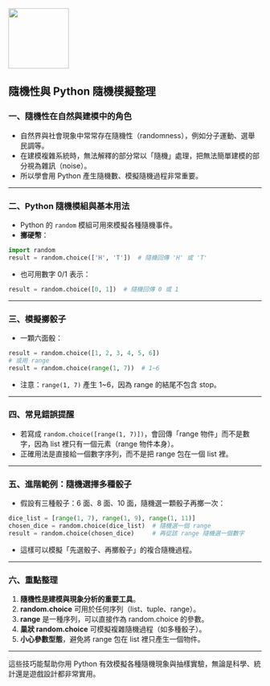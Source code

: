 <img src="https://r2cdn.perplexity.ai/pplx-full-logo-primary-dark%402x.png" class="logo" width="120"/>

## 隨機性與 Python 隨機模擬整理

### 一、隨機性在自然與建模中的角色

- 自然界與社會現象中常常存在隨機性（randomness），例如分子運動、選舉民調等。
- 在建模複雜系統時，無法解釋的部分常以「隨機」處理，把無法簡單建模的部分視為雜訊（noise）。
- 所以學會用 Python 產生隨機數、模擬隨機過程非常重要。

---

### 二、Python 隨機模組與基本用法

- Python 的 `random` 模組可用來模擬各種隨機事件。
- **擲硬幣**：

```python
import random
result = random.choice(['H', 'T'])  # 隨機回傳 'H' 或 'T'
```

- 也可用數字 0/1 表示：

```python
result = random.choice([0, 1])  # 隨機回傳 0 或 1
```


---

### 三、模擬擲骰子

- 一顆六面骰：

```python
result = random.choice([1, 2, 3, 4, 5, 6])
# 或用 range
result = random.choice(range(1, 7))  # 1~6
```

- 注意：`range(1, 7)` 產生 1~6，因為 range 的結尾不包含 stop。

---

### 四、常見錯誤提醒

- 若寫成 `random.choice([range(1, 7)])`，會回傳「range 物件」而不是數字，因為 list 裡只有一個元素（range 物件本身）。
- 正確用法是直接給一個數字序列，而不是把 range 包在一個 list 裡。

---

### 五、進階範例：隨機選擇多種骰子

- 假設有三種骰子：6 面、8 面、10 面，隨機選一顆骰子再擲一次：

```python
dice_list = [range(1, 7), range(1, 9), range(1, 11)]
chosen_dice = random.choice(dice_list)  # 隨機選一個 range
result = random.choice(chosen_dice)     # 再從該 range 隨機選一個數字
```

- 這樣可以模擬「先選骰子、再擲骰子」的複合隨機過程。

---

### 六、重點整理

1. **隨機性是建模與現象分析的重要工具**。
2. **random.choice** 可用於任何序列（list、tuple、range）。
3. **range** 是一種序列，可以直接作為 random.choice 的參數。
4. **巢狀 random.choice** 可模擬複雜隨機過程（如多種骰子）。
5. **小心參數型態**，避免將 range 包在 list 裡只產生一個物件。

---

這些技巧能幫助你用 Python 有效模擬各種隨機現象與抽樣實驗，無論是科學、統計還是遊戲設計都非常實用。

